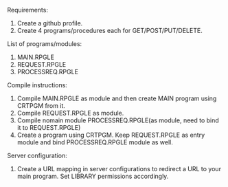 Requirements:
1. Create a github profile.
2. Create 4 programs/procedures each for GET/POST/PUT/DELETE.

List of programs/modules:
1. MAIN.RPGLE
2. REQUEST.RPGLE
3. PROCESSREQ.RPGLE

Compile instructions:
1. Compile MAIN.RPGLE as module and then create MAIN program using CRTPGM from it.
2. Compile REQUEST.RPGLE as module.
3. Compile nomain module PROCESSREQ.RPGLE(as module, need to bind it to REQUEST.RPGLE)
4. Create a program using CRTPGM. Keep REQUEST.RPGLE as entry module and bind PROCESSREQ.RPGLE module as well.

Server configuration:
1. Create a URL mapping in server configurations to redirect a URL to your main program. Set LIBRARY permissions accordingly.
